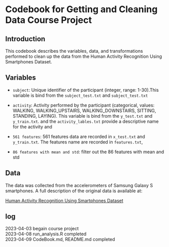 # Codebook for Getting and Cleaning Data Course Project

## Introduction

This codebook describes the variables, data, and transformations performed to clean up the data from the Human Activity Recognition Using Smartphones Dataset.

## Variables
- `subject`: Unique identifier of the participant (integer, range: 1-30).This variable is bind from the `subject_test.txt` and `subject_test.txt`
- `activity`: Activity performed by the participant (categorical, values: WALKING, WALKING_UPSTAIRS, WALKING_DOWNSTAIRS, SITTING, STANDING, LAYING). This variable is bind from the `y_test.txt` and `y_train.txt`. and the `activity_lables.txt` provide a descriptive name for the activity and
- `561 features`: 561 features data are recorded in `x_test.txt` and `y_train.txt`. 
The features name are recorded in `features.txt`, 

- `86 features with mean and std`: filter out the 86 features with mean and std

## Data
The data was collected from the accelerometers of Samsung Galaxy S smartphones. A full description of the original data is available at:

[Human Activity Recognition Using Smartphones Dataset](http://archive.ics.uci.edu/ml/datasets/Human+Activity+Recognition+Using+Smartphones)

## log
2023-04-03 begain course project<br>
2023-04-08 run_analysis.R completed<br>
2023-04-09 CodeBook.md, README.md completed

